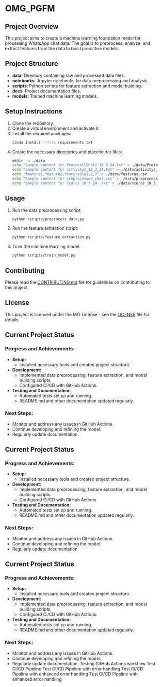 # OMG_PGFM

## Project Overview
This project aims to create a machine learning foundation model for processing WhatsApp chat data. The goal is to preprocess, analyze, and extract features from the data to build predictive models.

## Project Structure
- **data**: Directory containing raw and processed data files.
- **notebooks**: Jupyter notebooks for data preprocessing and analysis.
- **scripts**: Python scripts for feature extraction and model building.
- **docs**: Project documentation files.
- **models**: Trained machine learning models.

## Setup Instructions
1. Clone the repository.
2. Create a virtual environment and activate it.
3. Install the required packages:
    ```sh
    conda install --file requirements.txt
    ```
4. Create the necessary directories and placeholder files:
    ```sh
    mkdir -p ./data
    echo "Sample content for ProtocollChat2_15_5_24.txt" > ./data/ProtocollChat2_15_5_24.txt
    echo "Sample content for activitys_12_3_24.txt" > ./data/activitys_12_3_24.txt
    echo "feature1,feature2,feature3\n1,2,3" > ./data/features.csv
    echo "Sample content for preprocessed_chat.csv" > ./data/preprocessed_chat.csv
    echo "Sample content for scores_10_3_24_.txt" > ./data/scores_10_3_24_.txt
    ```

## Usage
1. Run the data preprocessing script:
    ```sh
    python scripts/preprocess_data.py
    ```
2. Run the feature extraction script:
    ```sh
    python scripts/feature_extraction.py
    ```
3. Train the machine learning model:
    ```sh
    python scripts/train_model.py
    ```

## Contributing
Please read the [CONTRIBUTING.md](docs/CONTRIBUTING.md) file for guidelines on contributing to this project.

## License
This project is licensed under the MIT License - see the [LICENSE](LICENSE) file for details.
## Current Project Status

### Progress and Achievements:
- **Setup:**
  - Installed necessary tools and created project structure.
- **Development:**
  - Implemented data preprocessing, feature extraction, and model building scripts.
  - Configured CI/CD with GitHub Actions.
- **Testing and Documentation:**
  - Automated tests set up and running.
  - README.md and other documentation updated regularly.

### Next Steps:
- Monitor and address any issues in GitHub Actions.
- Continue developing and refining the model.
- Regularly update documentation.
## Current Project Status

### Progress and Achievements:
- **Setup:**
  - Installed necessary tools and created project structure.
- **Development:**
  - Implemented data preprocessing, feature extraction, and model building scripts.
  - Configured CI/CD with GitHub Actions.
- **Testing and Documentation:**
  - Automated tests set up and running.
  - README.md and other documentation updated regularly.

### Next Steps:
- Monitor and address any issues in GitHub Actions.
- Continue developing and refining the model.
- Regularly update documentation.
## Current Project Status

### Progress and Achievements:
- **Setup:**
  - Installed necessary tools and created project structure.
- **Development:**
  - Implemented data preprocessing, feature extraction, and model building scripts.
  - Configured CI/CD with GitHub Actions.
- **Testing and Documentation:**
  - Automated tests set up and running.
  - README.md and other documentation updated regularly.

### Next Steps:
- Monitor and address any issues in GitHub Actions.
- Continue developing and refining the model.
- Regularly update documentation.
T e s t i n g   G i t H u b   A c t i o n s   w o r k f l o w  
 T e s t   C I / C D   P i p e l i n e  
 T e s t   C I / C D   P i p e l i n e   w i t h   e r r o r   h a n d l i n g  
 T e s t   C I / C D   P i p e l i n e   w i t h   e n h a n c e d   e r r o r   h a n d l i n g  
 T e s t   C I / C D   P i p e l i n e   w i t h   e n h a n c e d   e r r o r   h a n d l i n g  
 